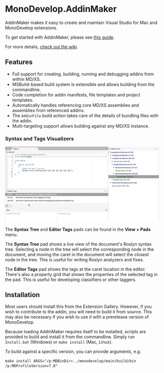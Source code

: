 # MonoDevelop.AddinMaker

AddinMaker makes it easy to create and maintain Visual Studio for Mac and MonoDevelop extensions.

To get started with AddinMaker, please see [this guide](https://aka.ms/vs/mac/extend).

For more details, [check out the wiki](https://github.com/mhutch/MonoDevelop.AddinMaker/wiki).

## Features

* Full support for creating, building, running and debugging addins from within MD/XS.
* MSBuild-based build system is extensible and allows building from the commandline.
* Code completion for addin manifests, file templates and project templates.
* Automatically handles referencing core MD/XS assemblies and assemblies from referenced addins.
* The `AddinFile` build action takes care of the details of bundling files with the addin.
* Multi-targeting support allows building against any MD/XS instance.

### Syntax and Tags Visualizers

![Syntax Tree and Editor Tags pads in action](images/syntax-tree-editor-tags.gif)

The **Syntax Tree** and **Editor Tags** pads can be found in the **View > Pads** menu.

The **Syntax Tree** pad shows a live view of the document's Roslyn syntax tree. Selecting a node in
the tree will select the corresponding node in the document, and moving the caret in the
document will select the closest node in the tree. This is useful for writing Roslyn
analyzers and fixes.

The **Editor Tags** pad shows the tags at the caret location in the editor. There's also
a property grid that shows the properties of the selected tag in the pad. This is useful
for developing classifiers or other taggers.

## Installation

Most users should install this from the Extension Gallery. However, if you wish to contribute to the addin, you will need to build it from source. This may also be necessary if you wish to use it with a prerelease version of MonoDevelop.

Because loading AddinMaker requires itself to be installed, scripts are provided to build and install it from the commandline. Simply run `Install.bat` (Windows) or `make install` (Mac, Linux).

To build against a specific version, you can provide arguments, e.g.

    make install ARGS="/p:MDBinDir=../monodevelop/main/build/bin /p:MDProfileVersion=7.0"
